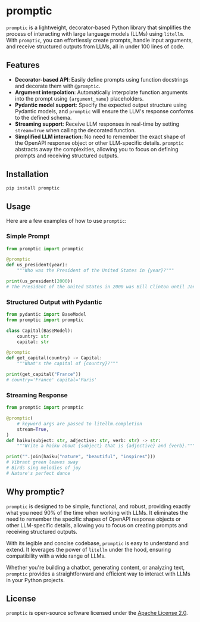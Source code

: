 # promptic

`promptic` is a lightweight, decorator-based Python library that simplifies the process of interacting with large language models (LLMs) using `litellm`. With `promptic`, you can effortlessly create prompts, handle input arguments, and receive structured outputs from LLMs, all in under 100 lines of code.

## Features

- **Decorator-based API**: Easily define prompts using function docstrings and decorate them with `@promptic`.
- **Argument interpolation**: Automatically interpolate function arguments into the prompt using `{argument_name}` placeholders.
- **Pydantic model support**: Specify the expected output structure using Pydantic models, and `promptic` will ensure the LLM's response conforms to the defined schema.
- **Streaming support**: Receive LLM responses in real-time by setting `stream=True` when calling the decorated function.
- **Simplified LLM interaction**: No need to remember the exact shape of the OpenAPI response object or other LLM-specific details. `promptic` abstracts away the complexities, allowing you to focus on defining prompts and receiving structured outputs.

## Installation

```bash
pip install promptic
```

## Usage

Here are a few examples of how to use `promptic`:

### Simple Prompt

```python
from promptic import promptic

@promptic
def us_president(year):
    """Who was the President of the United States in {year}?"""

print(us_president(2000))
# The President of the United States in 2000 was Bill Clinton until January 20th, when George W. Bush was inaugurated as the 43rd President.
```

### Structured Output with Pydantic

```python
from pydantic import BaseModel
from promptic import promptic

class Capital(BaseModel):
    country: str
    capital: str

@promptic
def get_capital(country) -> Capital:
    """What's the capital of {country}?"""

print(get_capital("France"))
# country='France' capital='Paris'
```

### Streaming Response

```python
from promptic import promptic

@promptic(
    # keyword args are passed to litellm.completion
    stream=True,
)
def haiku(subject: str, adjective: str, verb: str) -> str:
    """Write a haiku about {subject} that is {adjective} and {verb}."""

print("".join(haiku("nature", "beautiful", "inspires")))
# Vibrant green leaves sway
# Birds sing melodies of joy
# Nature's perfect dance
```

## Why promptic?

`promptic` is designed to be simple, functional, and robust, providing exactly what you need 90% of the time when working with LLMs. It eliminates the need to remember the specific shapes of OpenAPI response objects or other LLM-specific details, allowing you to focus on creating prompts and receiving structured outputs.

With its legible and concise codebase, `promptic` is easy to understand and extend. It leverages the power of `litellm` under the hood, ensuring compatibility with a wide range of LLMs.

Whether you're building a chatbot, generating content, or analyzing text, `promptic` provides a straightforward and efficient way to interact with LLMs in your Python projects.

## License

`promptic` is open-source software licensed under the [Apache License 2.0](https://www.apache.org/licenses/LICENSE-2.0).
